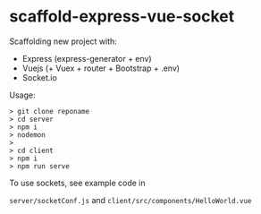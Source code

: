 # scaffold-express-vue-socket

Scaffolding new project with:

- Express (express-generator + env)
- Vuejs (+ Vuex + router + Bootstrap + .env)
- Socket.io 

Usage:

```
> git clone reponame
> cd server
> npm i
> nodemon
>
> cd client
> npm i
> npm run serve
```

To use sockets, see example code in 

`server/socketConf.js` and `client/src/components/HelloWorld.vue`
